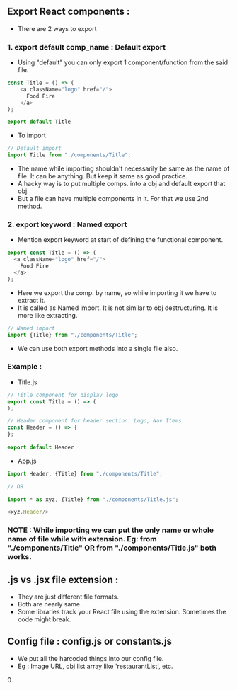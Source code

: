 ## Export React components :

- There are 2 ways to export 

### 1. export default comp_name : Default export

- Using "default" you can only export 1 component/function from the said file.

```js
const Title = () => (
    <a className="logo" href="/">
      Food Fire
    </a>
);

export default Title
```
- To import
```js
// Default import
import Title from "./components/Title";
```
- The name while importing shouldn't necessarily be same as the name of file. It can be anything. But keep it same as good practice.
- A hacky way is to put multiple comps. into a obj and default export that obj.
- But a file can have multiple components in it. For that we use 2nd method.

### 2. export keyword : Named export

- Mention export keyword at start of defining the functional component.
```js
export const Title = () => (
  <a className="logo" href="/">
    Food Fire
  </a>
);
```
- Here we export the comp. by name, so while importing it we have to extract it.
- It is called as Named import. It is not similar to obj destructuring. It is more like extracting.

```js
// Named import
import {Title} from "./components/Title";
```

- We can use both export methods into a single file also.

### Example :

- Title.js
```js
// Title component for display logo
export const Title = () => (
);

// Header component for header section: Logo, Nav Items
const Header = () => {
};
  
export default Header
```

- App.js
```js
import Header, {Title} from "./components/Title";

// OR

import * as xyz, {Title} from "./components/Title.js";

<xyz.Header/>
```

### NOTE : While importing we can put the only name or whole name of file while with extension. Eg: from "./components/Title"  OR  from "./components/Title.js" both works.

## .js vs .jsx file extension :

- They are just different file formats.
- Both are nearly same.
- Some libraries track your React file using the extension. Sometimes the code might break. 

## Config file : config.js or constants.js

- We put all the harcoded things into our config file.
- Eg : Image URL, obj list array like 'restaurantList', etc.












0
